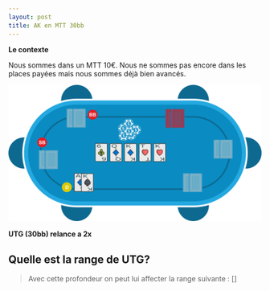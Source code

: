 ```yaml
---
layout: post
title: AK en MTT 30bb
---
```

**Le contexte**

Nous sommes dans un MTT 10€.
Nous ne sommes pas encore dans les places payées mais nous sommes déjà bien avancés.

![](../img/spots/2018-10-18-spot-1-AK.png)

**UTG (30bb) relance a 2x**

## Quelle est la range de UTG?

> Avec cette profondeur on peut lui affecter la range suivante :
> []
<!--stackedit_data:
eyJoaXN0b3J5IjpbLTE1MTg5NDYzNTQsLTEwNTAyMTg1NzgsMj
A5NzQ3OTk4NCwxMjQwOTE1NDk5XX0=
-->